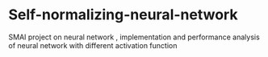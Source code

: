 # Self-normalizing-neural-network
SMAI project on neural network , implementation and performance analysis of neural network with different activation function
